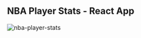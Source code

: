 ## NBA Player Stats - React App
![nba-player-stats](https://user-images.githubusercontent.com/403937/83965625-c3e7c400-a869-11ea-8ce2-b544b53deff8.gif)
